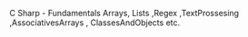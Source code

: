 C Sharp - Fundamentals
Arrays, Lists ,Regex ,TextProssesing ,AssociativesArrays , ClassesAndObjects etc.
